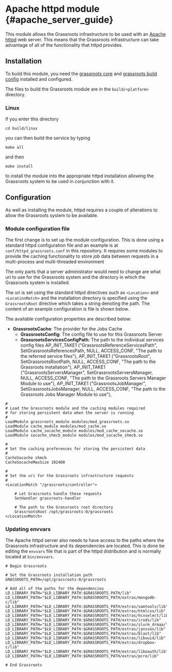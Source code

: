# Apache httpd module {#apache_server_guide}

This module allows the Grassroots infrastructure to be used with an [Apache httpd](http://httpd.apache.org) web server. This means that the Grassroots infrastructure can take advantage of all of the functionality that httpd provides.

## Installation

To build this module, you need the [grassroots core](https://github.com/TGAC/grassroots-core) and [grassroots build config](https://github.com/TGAC/grassroots-build-config) installed and configured. 

The files to build the Grassroots module are in the ```build/<platform>``` directory. 

### Linux

If you enter this directory 

```
cd build/linux
```

you can then build the service by typing

```
make all
```

and then 

```
make install
```

to install the module into the appropriate httpd installation allowing the Grassroots system to be used in conjunction with it.

## Configuration

As well as installing the module, httpd requires a couple of alterations to allow the Grassroots system to be available.

### Module configuration file

The first change is to set up the module configuration. This is done using a standard httpd configuration file and an example is at ```conf/httpd_grassroots.conf``` in this repository.
It requires some modules to provide the caching functionality to store job data between requests in a multi-process and multi-threaded environment

The only parts that a server administrator would need to change are what uri to use for the Grassroots system and the directory in which the Grassroots system is installed.

The uri is set using the standard httpd directives such as ```<Location>``` and ```<LocationMatch>``` and the installation directory is specified using the ```GrassrootsRoot``` directive which takes a string denoting the path. The content of an example configuration is file is shown below.

The available configuration properties are described below:

  * **GrassrootsCache**: The provider for the Jobs Cache
	* **GrassrootsConfig**: The config file to use for this Grassroots Server
	* **GrassrootsServicesConfigPath**: The path to the individual services config files
	AP_INIT_TAKE1 ("GrassrootsReferenceServicesPath", SetGrassrootsReferencesPath, NULL, ACCESS_CONF, "The path to the referred service files"),
	AP_INIT_TAKE1 ("GrassrootsRoot", SetGrassrootsRootPath, NULL, ACCESS_CONF, "The path to the Grassroots installation"),
	AP_INIT_TAKE1 ("GrassrootsServersManager", SetGrassrootsServersManager, NULL, ACCESS_CONF, "The path to the Grassroots Servers Manager Module to use"),
	AP_INIT_TAKE1 ("GrassrootsJobManager", SetGrassrootsJobsManager, NULL, ACCESS_CONF, "The path to the Grassroots Jobs Manager Module to use"),



~~~{conf}
#
# Load the Grassroots module and the caching modules required
# for storing persistent data when the server is running
#
LoadModule grassroots_module modules/mod_grassroots.so
LoadModule cache_module modules/mod_cache.so
LoadModule cache_socache_module modules/mod_cache_socache.so
LoadModule socache_shmcb_module modules/mod_socache_shmcb.so

#
# Set the caching preferences for storing the persistent data
#
CacheSocache shmcb
CacheSocacheMaxSize 102400

#
# Set the uri for the Grassroots infrastructure requests
#
<LocationMatch "/grassroots/controller">
	
	# Let Grassroots handle these requests
	SetHandler grassroots-handler
	
	# The path to the Grassroots root directory 
	GrassrootsRoot /opt/grassroots-0/grassroots
</LocationMatch>
~~~

### Updating envvars

The Apache httpd server also needs to have access to the paths where the Grassroots infrastructure and its dependencies are located. This is done be editing the ```envvars``` file that is part of the httpd distribution and is normally located at ```bin/envvars```.

~~~{properties}
# Begin Grassroots

# Set the Grassroots installation path
GRASSROOTS_PATH=/opt/grassroots-0/grassroots

# Add all of the paths for the dependencies
LD_LIBRARY_PATH="$LD_LIBRARY_PATH:$GRASSROOTS_PATH/lib"
LD_LIBRARY_PATH="$LD_LIBRARY_PATH:$GRASSROOTS_PATH/extras/mongodb-c/lib"
LD_LIBRARY_PATH="$LD_LIBRARY_PATH:$GRASSROOTS_PATH/extras/samtools/lib"
LD_LIBRARY_PATH="$LD_LIBRARY_PATH:$GRASSROOTS_PATH/extras/htmlcxx/lib"
LD_LIBRARY_PATH="$LD_LIBRARY_PATH:$GRASSROOTS_PATH/extras/hcxselect/lib"
LD_LIBRARY_PATH="$LD_LIBRARY_PATH:$GRASSROOTS_PATH/extras/irods/lib"
LD_LIBRARY_PATH="$LD_LIBRARY_PATH:$GRASSROOTS_PATH/extras/slurm_drmaa/lib"
LD_LIBRARY_PATH="$LD_LIBRARY_PATH:$GRASSROOTS_PATH/extras/jansson/lib"
LD_LIBRARY_PATH="$LD_LIBRARY_PATH:$GRASSROOTS_PATH/extras/blast/lib"
LD_LIBRARY_PATH="$LD_LIBRARY_PATH:$GRASSROOTS_PATH/extras/libuuid/lib"
LD_LIBRARY_PATH="$LD_LIBRARY_PATH:$GRASSROOTS_PATH/extras/dropbox-c/lib"
LD_LIBRARY_PATH="$LD_LIBRARY_PATH:$GRASSROOTS_PATH/extras/liboauth/lib"
LD_LIBRARY_PATH="$LD_LIBRARY_PATH:$GRASSROOTS_PATH/extras/pcre/lib"

# End Grassroots
~~~
